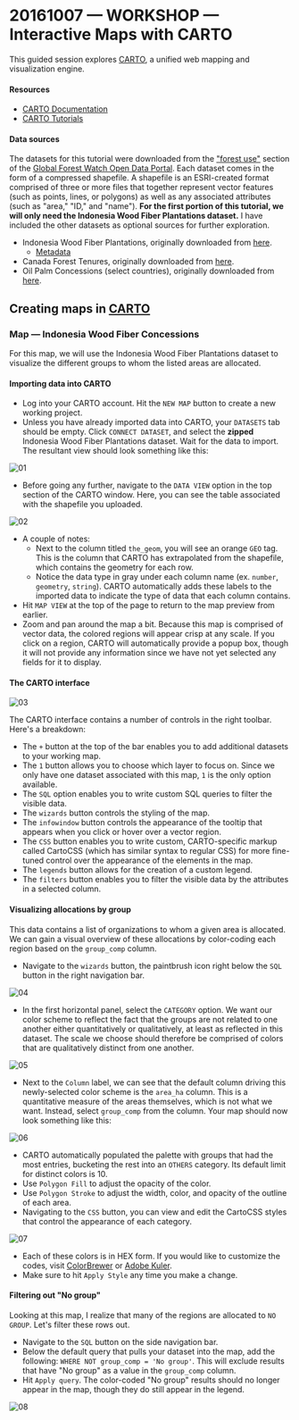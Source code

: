 # 20161007 &mdash; WORKSHOP &mdash; Interactive Maps with CARTO

This guided session explores [CARTO](https://carto.com/), a unified web mapping and visualization engine.

#### Resources

* [CARTO Documentation](https://carto.com/docs/)
* [CARTO Tutorials](https://carto.com/docs/tutorials/)

#### Data sources

The datasets for this tutorial were downloaded from the ["forest use"](http://data.globalforestwatch.org/datasets?keyword=forest%20use) section of the [Global Forest Watch Open Data Portal](http://data.globalforestwatch.org/). Each dataset comes in the form of a compressed shapefile. A shapefile is an ESRI-created format comprised of three or more files that together represent vector features (such as points, lines, or polygons) as well as any associated attributes (such as "area," "ID," and "name"). **For the first portion of this tutorial, we will only need the Indonesia Wood Fiber Plantations dataset.** I have included the other datasets as optional sources for further exploration.

* Indonesia Wood Fiber Plantations, originally downloaded from [here](http://data.globalforestwatch.org/datasets/05c3a7ee17df4f69bf3c4f974a8bece9_0).
	* [Metadata](http://data.globalforestwatch.org/datasets/05c3a7ee17df4f69bf3c4f974a8bece9_0?uiTab=metadata)
* Canada Forest Tenures, originally downloaded from [here](http://data.globalforestwatch.org/datasets/44bbf06379f545daa149ee7b237b9e18_1).
* Oil Palm Concessions (select countries), originally downloaded from [here](http://data.globalforestwatch.org/datasets/20398d4dc36e47bd92b559786670f270_1).

## Creating maps in [CARTO](https://carto.com/)

### Map &mdash; Indonesia Wood Fiber Concessions

For this map, we will use the Indonesia Wood Fiber Plantations dataset to visualize the different groups to whom the listed areas are allocated. 

#### Importing data into CARTO

* Log into your CARTO account. Hit the `NEW MAP` button to create a new working project.
* Unless you have already imported data into CARTO, your `DATASETS` tab should be empty. Click `CONNECT DATASET`, and select the **zipped** Indonesia Wood Fiber Plantations dataset. Wait for the data to import. The resultant view should look something like this:

![01](https://github.com/emilyfuhrman/map-club/blob/master/2016_Fall/Session_03/Images/01_Map_View.png)

* Before going any further, navigate to the `DATA VIEW` option in the top section of the CARTO window. Here, you can see the table associated with the shapefile you uploaded.

![02](https://github.com/emilyfuhrman/map-club/blob/master/2016_Fall/Session_03/Images/02_Data_View.png)

* A couple of notes:
	* Next to the column titled `the_geom`, you will see an orange `GEO` tag. This is the column that CARTO has extrapolated from the shapefile, which contains the geometry for each row. 
	* Notice the data type in gray under each column name (ex. `number`, `geometry`, `string`). CARTO automatically adds these labels to the imported data to indicate the type of data that each column contains. 
* Hit `MAP VIEW` at the top of the page to return to the map preview from earlier. 
* Zoom and pan around the map a bit. Because this map is comprised of vector data, the colored regions will appear crisp at any scale. If you click on a region, CARTO will automatically provide a popup box, though it will not provide any information since we have not yet selected any fields for it to display.

#### The CARTO interface

![03](https://github.com/emilyfuhrman/map-club/blob/master/2016_Fall/Session_03/Images/03_Interface.png)

The CARTO interface contains a number of controls in the right toolbar. Here's a breakdown:

* The `+` button at the top of the bar enables you to add additional datasets to your working map.
* The `1` button allows you to choose which layer to focus on. Since we only have one dataset associated with this map, `1` is the only option available.
* The `SQL` option enables you to write custom SQL queries to filter the visible data.
* The `wizards` button controls the styling of the map.
* The `infowindow` button controls the appearance of the tooltip that appears when you click or hover over a vector region.
* The `CSS` button enables you to write custom, CARTO-specific markup called CartoCSS (which has similar syntax to regular CSS) for more fine-tuned control over the appearance of the elements in the map.
* The `legends` button allows for the creation of a custom legend.
* The `filters` button enables you to filter the visible data by the attributes in a selected column. 

#### Visualizing allocations by group

This data contains a list of organizations to whom a given area is allocated. We can gain a visual overview of these allocations by color-coding each region based on the `group_comp` column.

* Navigate to the `wizards` button, the paintbrush icon right below the `SQL` button in the right navigation bar.

![04](https://github.com/emilyfuhrman/map-club/blob/master/2016_Fall/Session_03/Images/04_Wizards.png)

* In the first horizontal panel, select the `CATEGORY` option. We want our color scheme to reflect the fact that the groups are not related to one another either quantitatively or qualitatively, at least as reflected in this dataset. The scale we choose should therefore be comprised of colors that are qualitatively distinct from one another.

![05](https://github.com/emilyfuhrman/map-club/blob/master/2016_Fall/Session_03/Images/05_Wizards_Category.png)

* Next to the `Column` label, we can see that the default column driving this newly-selected color scheme is the `area_ha` column. This is a quantitative measure of the areas themselves, which is not what we want. Instead, select `group_comp` from the column. Your map should now look something like this:

![06](https://github.com/emilyfuhrman/map-club/blob/master/2016_Fall/Session_03/Images/06_Colorized.png)

* CARTO automatically populated the palette with groups that had the most entries, bucketing the rest into an `OTHERS` category. Its default limit for distinct colors is 10. 
* Use `Polygon Fill` to adjust the opacity of the color.
* Use `Polygon Stroke` to adjust the width, color, and opacity of the outline of each area. 
* Navigating to the `CSS` button, you can view and edit the CartoCSS styles that control the appearance of each category.

![07](https://github.com/emilyfuhrman/map-club/blob/master/2016_Fall/Session_03/Images/07_CartoCSS.png)

* Each of these colors is in HEX form. If you would like to customize the codes, visit [ColorBrewer](http://colorbrewer2.org/) or [Adobe Kuler](https://color.adobe.com/). 
* Make sure to hit `Apply Style` any time you make a change. 

#### Filtering out "No group"

Looking at this map, I realize that many of the regions are allocated to `NO GROUP`. Let's filter these rows out.

* Navigate to the `SQL` button on the side navigation bar.
* Below the default query that pulls your dataset into the map, add the following: `WHERE NOT group_comp = 'No group'`. This will exclude results that have "No group" as a value in the `group_comp` column.
* Hit `Apply query`. The color-coded "No group" results should no longer appear in the map, though they do still appear in the legend.

![08](https://github.com/emilyfuhrman/map-club/blob/master/2016_Fall/Session_03/Images/08_SQL.png)


